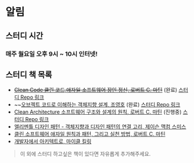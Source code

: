 # 알림

## 스터디 시간
### 매주 월요일 오후 9시 ~ 10시 인터넷!

## 스터디 책 목록
- ~~[Clean Code 클린 코드,애자일 소프트웨어 장인 정신, 로버트 C. 마틴](https://book.naver.com/bookdb/book_detail.nhn?bid=7390287)~~ (완료) [스터디 Repo 링크](https://github.com/WBBookStudy/CleanCodeStudy)
- ~~[오브젝트 코드로 이해하는 객체지향 설계, 조영호](https://book.naver.com/bookdb/book_detail.nhn?bid=15007773) (완료) [스터디 Repo 링크](https://github.com/WBBookStudy/Object)
- [Clean Architecture 소프트웨어 구조와 설계의 원칙, 로버트 C. 마틴](https://book.naver.com/bookdb/book_detail.nhn?bid=7390287) (진행중) [스터디 Repo 링크](https://github.com/WBBookStudy/CleanArchitectureStudy)
- [엘리멘틀 디자인 패턴 - 객체지향과 디자인 패턴의 연결 고리, 제이슨 맥컴 스미스](https://book.naver.com/bookdb/book_detail.nhn?bid=7202641)
- [클린 소프트웨어 애자일 원칙과 패턴, 그리고 실천 방법, 로버트 C. 마틴](https://book.naver.com/bookdb/book_detail.nhn?bid=12035385)
- [개발자에서 아키텍트로, 마이클 킬링](https://book.naver.com/bookdb/book_detail.nhn?bid=20568444)
> 이 외에 스터디 하고싶은 책이 있다면 자유롭게 추가해주세요.
